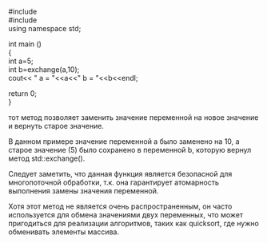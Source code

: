 \#include <iostream>  
\#include <utility>  
using namespace std;  

int main ()  
{  
int a=5;  
int b=exchange(a,10);  
cout<< " a = "<<a<<" b = "<<b<<endl;  

return 0;  
}  

тот метод позволяет заменить значение переменной на новое значение и вернуть старое значение.

В данном примере значение переменной a было заменено на 10, а старое значение (5) было сохранено в переменной b, которую вернул метод std::exchange().

Cледует заметить, что данная функция является безопасной для многопоточной обработки, т.к. она гарантирует атомарность выполнения замены значения переменной.

Хотя этот метод не является очень распространенным, он часто используется для обмена значениями двух переменных, что может пригодиться для реализации алгоритмов, таких как quicksort, где нужно обменивать элементы массива.